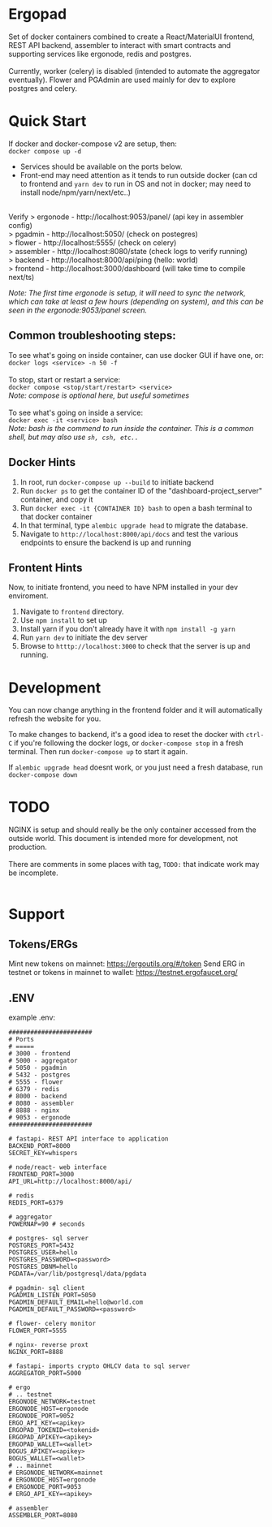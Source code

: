 # Ergopad
Set of docker containers combined to create a React/MaterialUI frontend, REST API backend, assembler to interact with smart contracts and supporting services like ergonode, redis and postgres.<br>
<br>
Currently, worker (celery) is disabled (intended to automate the aggregator eventually).  Flower and PGAdmin are used mainly for dev to explore postgres and celery.

# Quick Start
If docker and docker-compose v2 are setup, then:<br>
`docker compose up -d`<br>
- Services should be available on the ports below.
- Front-end may need attention as it tends to run outside docker (can cd to frontend and `yarn dev` to run in OS and not in docker; may need to install node/npm/yarn/next/etc..)
<br>
Verify
> ergonode - http://localhost:9053/panel/ (api key in assembler config)<br>
> pgadmin - http://localhost:5050/ (check on postegres)<br>
> flower - http://localhost:5555/ (check on celery)<br>
> assembler - http://localhost:8080/state (check logs to verify running)<br>
> backend - http://localhost:8000/api/ping (hello: world)<br>
> frontend - http://localhost:3000/dashboard (will take time to compile next/ts)<br>

_Note: The first time ergonode is setup, it will need to sync the network, which can take at least a few hours (depending on system), and this can be seen in the ergonode:9053/panel screen._

## Common troubleshooting steps:<br>
To see what's going on inside container, can use docker GUI if have one, or:<br>
`docker logs <service> -n 50 -f`<br>
<br>
To stop, start or restart a service:<br>
`docker compose <stop/start/restart> <service>`<br>
_Note: compose is optional here, but useful sometimes_<br>
<br>
To see what's going on inside a service:<br>
`docker exec -it <service> bash`<br>
_Note: bash is the commend to run inside the container.  This is a common shell, but may also use `sh, csh, etc..`_

## Docker Hints
1. In root, run `docker-compose up --build` to initiate backend
2. Run `docker ps` to get the container ID of the "dashboard-project_server" container, and copy it
3. Run `docker exec -it {CONTAINER ID} bash` to open a bash terminal to that docker container
4. In that terminal, type `alembic upgrade head` to migrate the database. 
5. Navigate to `http://localhost:8000/api/docs` and test the various endpoints to ensure the backend is up and running

## Frontent Hints
Now, to initiate frontend, you need to have NPM installed in your dev enviroment. 
1. Navigate to `frontend` directory. 
2. Use `npm install` to set up
3. Install yarn if you don't already have it with `npm install -g yarn`
4. Run `yarn dev` to initiate the dev server
5. Browse to `htttp://localhost:3000` to check that the server is up and running. 

# Development
You can now change anything in the frontend folder and it will automatically refresh the website for you. 

To make changes to backend, it's a good idea to reset the docker with `ctrl-C` if you're following the docker logs, or `docker-compose stop` in a fresh terminal. Then run `docker-compose up` to start it again. 

If `alembic upgrade head` doesnt work, or you just need a fresh database, run `docker-compose down`

# TODO
NGINX is setup and should really be the only container accessed from the outside world.  This document is intended more for development, not production.<br>
<br>
There are comments in some places with tag, `TODO:` that indicate work may be incomplete.<br>
<br>

# Support

## Tokens/ERGs
Mint new tokens on mainnet: https://ergoutils.org/#/token
Send ERG in testnet or tokens in mainnet to wallet: https://testnet.ergofaucet.org/
## .ENV
example .env:
```
#######################
# Ports
# =====
# 3000 - frontend
# 5000 - aggregator
# 5050 - pgadmin
# 5432 - postgres
# 5555 - flower
# 6379 - redis
# 8000 - backend
# 8080 - assembler
# 8888 - nginx
# 9053 - ergonode
#######################

# fastapi- REST API interface to application 
BACKEND_PORT=8000
SECRET_KEY=whispers

# node/react- web interface
FRONTEND_PORT=3000
API_URL=http://localhost:8000/api/

# redis
REDIS_PORT=6379

# aggregator
POWERNAP=90 # seconds

# postgres- sql server
POSTGRES_PORT=5432
POSTGRES_USER=hello
POSTGRES_PASSWORD=<password>
POSTGRES_DBNM=hello
PGDATA=/var/lib/postgresql/data/pgdata

# pgadmin- sql client
PGADMIN_LISTEN_PORT=5050
PGADMIN_DEFAULT_EMAIL=hello@world.com
PGADMIN_DEFAULT_PASSWORD=<password>

# flower- celery monitor
FLOWER_PORT=5555

# nginx- reverse proxt
NGINX_PORT=8888

# fastapi- imports crypto OHLCV data to sql server
AGGREGATOR_PORT=5000

# ergo
# .. testnet
ERGONODE_NETWORK=testnet
ERGONODE_HOST=ergonode
ERGONODE_PORT=9052
ERGO_API_KEY=<apikey>
ERGOPAD_TOKENID=<tokenid>
ERGOPAD_APIKEY=<apikey>
ERGOPAD_WALLET=<wallet>
BOGUS_APIKEY=<apikey>
BOGUS_WALLET=<wallet>
# .. mainnet
# ERGONODE_NETWORK=mainnet
# ERGONODE_HOST=ergonode
# ERGONODE_PORT=9053
# ERGO_API_KEY=<apikey>

# assembler
ASSEMBLER_PORT=8080
```
